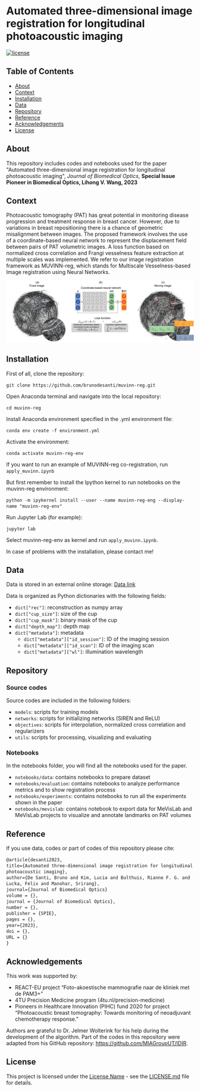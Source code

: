 # Automated three-dimensional image registration for longitudinal photoacoustic imaging
[![license](https://img.shields.io/github/license/mashape/apistatus.svg)](https://github.com/meetshah1995/pytorch-semseg/blob/master/LICENSE)

## Table of Contents
- [About](#about)
- [Context](#context)
- [Installation](#installation)
- [Data](#data)
- [Repository](#repository)
- [Reference](#reference)
- [Acknowledgements](#acknowledgements)
- [License](#license)

## About

This repository includes codes and notebooks used for the paper "Automated three-dimensional image registration for longitudinal photoacoustic imaging", *Journal of Biomedical Optics*, **Special Issue Pioneer in Biomedical Optics, Lihong V. Wang, 2023**

## Context

Photoacoustic tomography (PAT) has great potential in monitoring disease progression and treatment response in breast cancer. However, due to variations in breast repositioning there is a chance of geometric misalignment between images. The proposed framework involves the use of a coordinate-based neural network to represent the displacement field between pairs of PAT volumetric images. A loss function based on normalized cross correlation and Frangi vesselness feature extraction at multiple scales was implemented. We refer to our image registration framework as MUVINN-reg, which stands for Multiscale Vesselness-based Image registration using Neural Networks.

![Algorithm description](https://github.com/brunodesanti/muvinn-reg/blob/main/description.png?raw=true)

## Installation

First of all, clone the repository:
```console
git clone https://github.com/brunodesanti/muvinn-reg.git
```
Open Anaconda terminal and navigate into the local repository:
```console
cd muvinn-reg
```
Install Anaconda environment specified in the .yml environment file:
```console
conda env create -f environment.yml
```
Activate the environment:
```console
conda activate muvinn-reg-env
```

If you want to run an example of MUVINN-reg co-registration, run ```apply_muvinn.ipynb```

But first remember to install the Ipython kernel to run notebooks on the muvinn-reg environment:
```console
python -m ipykernel install --user --name muvinn-reg-eng --display-name "muvinn-reg-env"
```
Run Jupyter Lab (for example):
```console
jupyter lab
```

Select muvinn-reg-env as kernel and run ```apply_muvinn.ipynb```.

In case of problems with the installation, please contact me!

## Data
Data is stored in an external online storage: 
[Data link](https://data.4tu.nl/)

Data is organized as Python dictionaries with the following fields:
- `dict["rec"]`: reconstruction as numpy array
- `dict["cup_size"]`: size of the cup
- `dict["cup_mask"]`: binary mask of the cup
- `dict["depth_map"]`: depth map
- `dict["metadata"]`: metadata
    - `dict["metadata"]["id_session"]`: ID of the imaging session
    - `dict["metadata"]["id_scan"]`: ID of the imaging scan
    - `dict["metadata"]["wl"]`: illumination wavelength

## Repository

### Source codes
Source codes are included in the following folders:
- ```models```:  scripts for training models 
- ```networks```: scripts for initializing networks (SIREN and ReLU)
- ```objectives```:  scripts for interpolation, normalized cross correlation and regularizers
- ```utils```:  scripts for processing, visualizing and evaluating

### Notebooks
In the notebooks folder, you will find all the notebooks used for the paper.
- ```notebooks/data```: contains notebooks to prepare dataset
- ```notebooks/evaluation```: contains notebooks to analyze performance metrics and to show registration process
- ```notebooks/experiments```: contains notebooks to run all the experiments shown in the paper
- ```notebooks/mevislab```: contains notebook to export data for MeVisLab and MeVisLab projects to visualize and annotate landmarks on PAT volumes

## Reference
If you use data, codes or part of codes of this repository please cite:

    @article{desanti2023,
    title={Automated three-dimensional image registration for longitudinal photoacoustic imaging},
    author={De Santi, Bruno and Kim, Lucia and Bulthuis, Rianne F. G. and Lucka, Felix and Manohar, Srirang},
    journal={Journal of Biomedical Optics}
    volume = {},
    journal = {Journal of Biomedical Optics},
    number = {},
    publisher = {SPIE},
    pages = {},
    year={2023},
    doi = {},
    URL = {}
    }


## Acknowledgements
This work was supported by:
- REACT-EU project “Foto-akoestische mammografie naar de kliniek met de PAM3+”
- 4TU Precision Medicine program (4tu.nl/precision-medicine)
- Pioneers in Healthcare Innovation (PIHC) fund 2020 for project “Photoacoustic breast tomography: Towards monitoring of neoadjuvant chemotherapy response.”

Authors are grateful to Dr. Jelmer Wolterink for his help during the development of the algorithm. Part of the codes in this repository were adapted from his GitHub repository: https://github.com/MIAGroupUT/IDIR. 

## License

This project is licensed under the [License Name](LICENSE.md) - see the [LICENSE.md](LICENSE.md) file for details.

